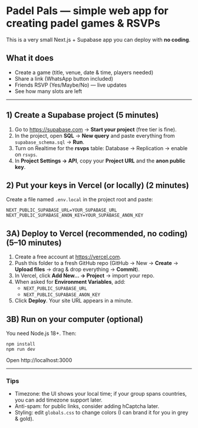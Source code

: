 # Padel Pals — simple web app for creating padel games & RSVPs

This is a very small Next.js + Supabase app you can deploy with **no coding**.

## What it does
- Create a game (title, venue, date & time, players needed)
- Share a link (WhatsApp button included)
- Friends RSVP (Yes/Maybe/No) — live updates
- See how many slots are left

---

## 1) Create a Supabase project (5 minutes)
1. Go to https://supabase.com → **Start your project** (free tier is fine).
2. In the project, open **SQL** → **New query** and paste everything from `supabase_schema.sql` → **Run**.
3. Turn on Realtime for the **rsvps** table: Database → Replication → enable on `rsvps`.
4. In **Project Settings → API**, copy your **Project URL** and the **anon public key**.

## 2) Put your keys in Vercel (or locally) (2 minutes)
Create a file named `.env.local` in the project root and paste:
```
NEXT_PUBLIC_SUPABASE_URL=YOUR_SUPABASE_URL
NEXT_PUBLIC_SUPABASE_ANON_KEY=YOUR_SUPABASE_ANON_KEY
```

## 3A) Deploy to Vercel (recommended, no coding) (5–10 minutes)
1. Create a free account at https://vercel.com.
2. Push this folder to a fresh GitHub repo (GitHub → New → **Create** → **Upload files** → drag & drop everything → **Commit**).
3. In Vercel, click **Add New… → Project** → import your repo.
4. When asked for **Environment Variables**, add:
   - `NEXT_PUBLIC_SUPABASE_URL`
   - `NEXT_PUBLIC_SUPABASE_ANON_KEY`
5. Click **Deploy**. Your site URL appears in a minute.

## 3B) Run on your computer (optional)
You need Node.js 18+. Then:
```
npm install
npm run dev
```
Open http://localhost:3000

---

### Tips
- Timezone: the UI shows your local time; if your group spans countries, you can add timezone support later.
- Anti-spam: for public links, consider adding hCaptcha later.
- Styling: edit `globals.css` to change colors (I can brand it for you in grey & gold).


